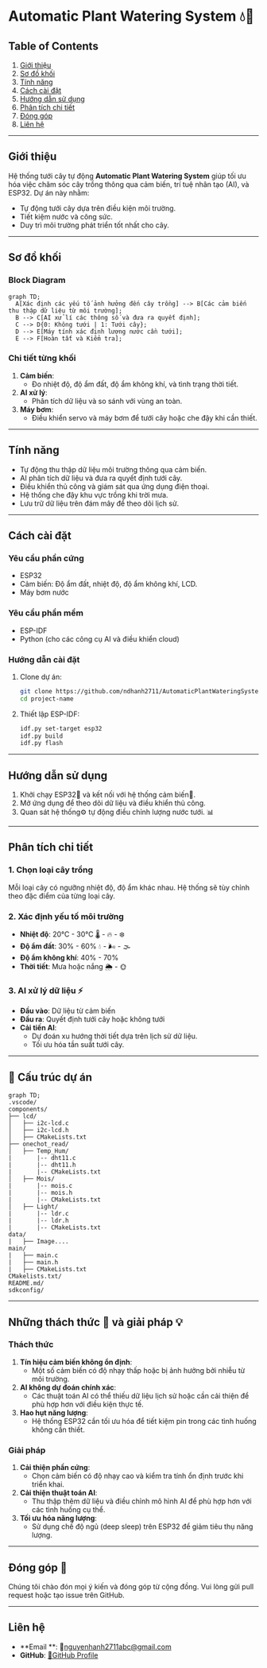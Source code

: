 # **Automatic Plant Watering System 💧🌱**

## **Table of Contents**
1. [Giới thiệu](#giới-thiệu)
2. [Sơ đồ khối](#sơ-đồ-khối)
3. [Tính năng](#tính-năng)
4. [Cách cài đặt](#cách-cài-đặt)
5. [Hướng dẫn sử dụng](#hướng-dẫn-sử-dụng)
6. [Phân tích chi tiết](#phân-tích-chi-tiết)
7. [Đóng góp](#đóng-góp)
8. [Liên hệ](#liên-hệ)

---

## **Giới thiệu**
Hệ thống tưới cây tự động **Automatic Plant Watering System** giúp tối ưu hóa việc chăm sóc cây trồng thông qua cảm biến, trí tuệ nhân tạo (AI), và ESP32. Dự án này nhằm:

- Tự động tưới cây dựa trên điều kiện môi trường.
- Tiết kiệm nước và công sức.
- Duy trì môi trường phát triển tốt nhất cho cây.

---

## **Sơ đồ khối**
### **Block Diagram**
```mermaid
graph TD;
  A[Xác định các yếu tố ảnh hưởng đến cây trồng] --> B[Các cảm biến thu thập dữ liệu từ môi trường];
  B --> C[AI xử lí các thông số và đưa ra quyết định];
  C --> D{0: Không tưới | 1: Tưới cây};
  D --> E[Máy tính xác định lượng nước cần tưới];
  E --> F[Hoàn tất và Kiểm tra];
```

### **Chi tiết từng khối**
1. **Cảm biến**: 
   - Đo nhiệt độ, độ ẩm đất, độ ẩm không khí, và tình trạng thời tiết.
2. **AI xử lý**:
   - Phân tích dữ liệu và so sánh với vùng an toàn.
3. **Máy bơm**: 
   - Điều khiển servo và máy bơm để tưới cây hoặc che đậy khi cần thiết.

---

## **Tính năng**
- Tự động thu thập dữ liệu môi trường thông qua cảm biến.
- AI phân tích dữ liệu và đưa ra quyết định tưới cây.
- Điều khiển thủ công và giám sát qua ứng dụng điện thoại.
- Hệ thống che đậy khu vực trồng khi trời mưa.
- Lưu trữ dữ liệu trên đám mây để theo dõi lịch sử.

---

## **Cách cài đặt**
### **Yêu cầu phần cứng**
- ESP32
- Cảm biến: Độ ẩm đất, nhiệt độ, độ ẩm không khí, LCD.
- Máy bơm nước

### **Yêu cầu phần mềm**
- ESP-IDF
- Python (cho các công cụ AI và điều khiển cloud)

### **Hướng dẫn cài đặt**
1. Clone dự án:
   ```bash
   git clone https://github.com/ndhanh2711/AutomaticPlantWateringSystem.git
   cd project-name
   ```
2. Thiết lập ESP-IDF:
   ```bash
   idf.py set-target esp32
   idf.py build
   idf.py flash
   ```

---

## **Hướng dẫn sử dụng**
1. Khởi chạy ESP32🚀 và kết nối với hệ thống cảm biến🔄.
2. Mở ứng dụng để theo dõi dữ liệu và điều khiển thủ công.
3. Quan sát hệ thống⚙️ tự động điều chỉnh lượng nước tưới.
📊
---

## **Phân tích chi tiết**
### **1. Chọn loại cây trồng**
Mỗi loại cây có ngưỡng nhiệt độ, độ ẩm khác nhau. Hệ thống sẽ tùy chỉnh theo đặc điểm của từng loại cây.

### **2. Xác định yếu tố môi trường**
- **Nhiệt độ**: 20°C - 30°C 🌡️ - 🔥 - ❄️
- **Độ ẩm đất**: 30% - 60% 💧 - 🌬️ - 🌫️
- **Độ ẩm không khí**: 40% - 70%
- **Thời tiết**: Mưa hoặc nắng 🌦️ - 🌞

### **3. AI xử lý dữ liệu ⚡**
- **Đầu vào**: Dữ liệu từ cảm biến
- **Đầu ra**: Quyết định tưới cây hoặc không tưới
- **Cải tiến AI**:
  - Dự đoán xu hướng thời tiết dựa trên lịch sử dữ liệu.
  - Tối ưu hóa tần suất tưới cây.

---


## 📁 Cấu trúc dự án

```mermaid
graph TD;
.vscode/
components/
├── lcd/
│   ├── i2c-lcd.c
│   ├── i2c-lcd.h
│   ├── CMakeLists.txt
├── onechot_read/
│   ├── Temp_Hum/
|       |-- dht11.c
|       |-- dht11.h
|       |-- CMakeLists.txt
│   ├── Mois/
|       |-- mois.c
|       |-- mois.h
|       |-- CMakeLists.txt
│   ├── Light/
|       |-- ldr.c
|       |-- ldr.h
|       |-- CMakeLists.txt
data/
|   ├── Image....
main/
|   ├── main.c
|   ├── main.h
|   ├── CMakeLists.txt
CMakelists.txt/
README.md/
sdkconfig/
```

---

## **Những thách thức 💪 và giải pháp 💡**
### **Thách thức**
1. **Tín hiệu cảm biến không ổn định**:
   - Một số cảm biến có độ nhạy thấp hoặc bị ảnh hưởng bởi nhiễu từ môi trường.
2. **AI không dự đoán chính xác**:
   - Các thuật toán AI có thể thiếu dữ liệu lịch sử hoặc cần cải thiện để phù hợp hơn với điều kiện thực tế.
3. **Hao hụt năng lượng**:
   - Hệ thống ESP32 cần tối ưu hóa để tiết kiệm pin trong các tình huống không cần thiết.

### **Giải pháp**
1. **Cải thiện phần cứng**:
   - Chọn cảm biến có độ nhạy cao và kiểm tra tính ổn định trước khi triển khai.
2. **Cải thiện thuật toán AI**:
   - Thu thập thêm dữ liệu và điều chỉnh mô hình AI để phù hợp hơn với các tình huống cụ thể.
3. **Tối ưu hóa năng lượng**:
   - Sử dụng chế độ ngủ (deep sleep) trên ESP32 để giảm tiêu thụ năng lượng.

---

## **Đóng góp 🤝**
Chúng tôi chào đón mọi ý kiến và đóng góp từ cộng đồng. Vui lòng gửi pull request hoặc tạo issue trên GitHub.

---

## **Liên hệ**
- **Email **: 📧nguyenhanh2711abc@gmail.com
- **GitHub**: [🐙GitHub Profile](https://github.com/ndhanh2711)
